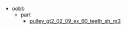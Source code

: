 * oobb
  * part
    * [pulley_gt2_02_09_ex_60_teeth_sh_m3](oobb/part/pulley_gt2_02_09_ex_60_teeth_sh_m3)
